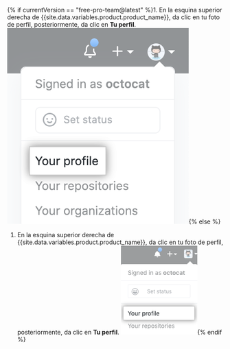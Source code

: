 {% if currentVersion == "free-pro-team@latest" %}1. En la esquina superior derecha de {{site.data.variables.product.product_name}}, da clic en tu foto de perfil, posteriormente, da clic en **Tu perfil**.
  ![Foto de perfil](/assets/images/help/profile/top_right_avatar.png){% else %}
1. En la esquina superior derecha de {{site.data.variables.product.product_name}}, da clic en tu foto de perfil, posteriormente, da clic en **Tu perfil**. ![Profile photo](/assets/images/enterprise/settings/top_right_avatar.png){% endif %}
